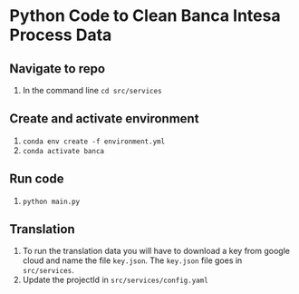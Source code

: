 # Python Code to Clean Banca Intesa Process Data


## Navigate to repo
1. In the command line `cd src/services`

## Create and activate environment
1. `conda env create -f environment.yml`
1. `conda activate banca`

## Run code

1. `python main.py`

## Translation

1. To run the translation data you will have to download a key from google cloud and name the file `key.json`. The `key.json` file goes in `src/services`.
2. Update the projectId in `src/services/config.yaml`
